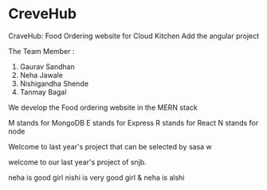 # CreveHub
CraveHub: Food Ordering website for Cloud Kitchen
Add the angular project

The Team Member :
1. Gaurav Sandhan
2. Neha Jawale
3. Nishigandha Shende
4. Tanmay Bagal

We develop the Food ordering website in the MERN stack 

M stands for MongoDB
E stands for Express
R stands for React
N stands for node

Welcome to last year's project 
that can be selected by sasa 
w

welcome to our last year's project of snjb.

neha is good girl
nishi is very good girl & neha is alshi
